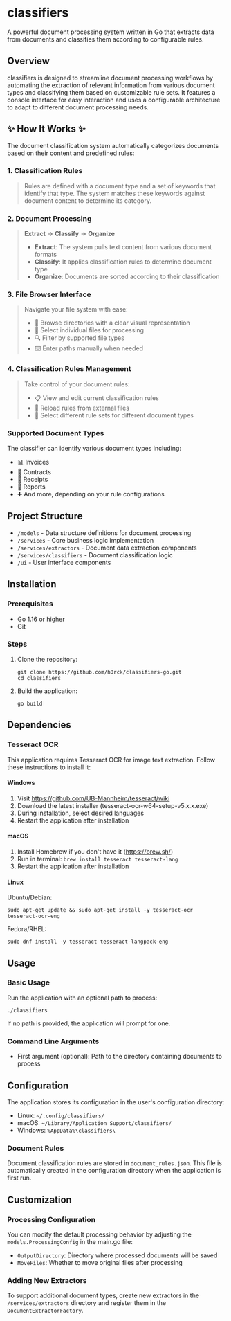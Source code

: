 # classifiers

A powerful document processing system written in Go that extracts data from documents and classifies them according to configurable rules.

## Overview

classifiers is designed to streamline document processing workflows by automating the extraction of relevant information from various document types and classifying them based on customizable rule sets. It features a console interface for easy interaction and uses a configurable architecture to adapt to different document processing needs.

## ✨ How It Works ✨

The document classification system automatically categorizes documents based on their content and predefined rules:

### 1. Classification Rules
> Rules are defined with a document type and a set of keywords that identify that type.
> The system matches these keywords against document content to determine its category.

### 2. Document Processing
> **Extract** → **Classify** → **Organize**
> 
> - **Extract**: The system pulls text content from various document formats
> - **Classify**: It applies classification rules to determine document type
> - **Organize**: Documents are sorted according to their classification

### 3. File Browser Interface
> Navigate your file system with ease:
> 
> - 📁 Browse directories with a clear visual representation
> - 📄 Select individual files for processing
> - 🔍 Filter by supported file types
> - ⌨️ Enter paths manually when needed

### 4. Classification Rules Management
> Take control of your document rules:
> 
> - 📋 View and edit current classification rules
> - 🔄 Reload rules from external files
> - 🔀 Select different rule sets for different document types

### Supported Document Types

The classifier can identify various document types including:
- 📊 Invoices
- 📜 Contracts
- 🧾 Receipts
- 📝 Reports
- ➕ And more, depending on your rule configurations



## Project Structure

- `/models` - Data structure definitions for document processing
- `/services` - Core business logic implementation
- `/services/extractors` - Document data extraction components
- `/services/classifiers` - Document classification logic
- `/ui` - User interface components

## Installation

### Prerequisites

- Go 1.16 or higher
- Git

### Steps

1. Clone the repository:
   ```
   git clone https://github.com/h0rck/classifiers-go.git
   cd classifiers
   ```

2. Build the application:
   ```
   go build
   ```

## Dependencies

### Tesseract OCR

This application requires Tesseract OCR for image text extraction. Follow these instructions to install it:

#### Windows
1. Visit https://github.com/UB-Mannheim/tesseract/wiki
2. Download the latest installer (tesseract-ocr-w64-setup-v5.x.x.exe)
3. During installation, select desired languages
4. Restart the application after installation

#### macOS
1. Install Homebrew if you don't have it (https://brew.sh/)
2. Run in terminal: `brew install tesseract tesseract-lang`
3. Restart the application after installation

#### Linux
Ubuntu/Debian:
```
sudo apt-get update && sudo apt-get install -y tesseract-ocr tesseract-ocr-eng
```

Fedora/RHEL:
```
sudo dnf install -y tesseract tesseract-langpack-eng
```

## Usage

### Basic Usage

Run the application with an optional path to process:

```
./classifiers
```

If no path is provided, the application will prompt for one.

### Command Line Arguments

- First argument (optional): Path to the directory containing documents to process

## Configuration

The application stores its configuration in the user's configuration directory:

- Linux: `~/.config/classifiers/`
- macOS: `~/Library/Application Support/classifiers/`
- Windows: `%AppData%\classifiers\`

### Document Rules

Document classification rules are stored in `document_rules.json`. This file is automatically created in the configuration directory when the application is first run.

## Customization

### Processing Configuration

You can modify the default processing behavior by adjusting the `models.ProcessingConfig` in the main.go file:

- `OutputDirectory`: Directory where processed documents will be saved
- `MoveFiles`: Whether to move original files after processing

### Adding New Extractors

To support additional document types, create new extractors in the `/services/extractors` directory and register them in the `DocumentExtractorFactory`.



